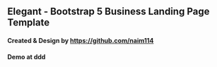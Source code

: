 ## Elegant - Bootstrap 5 Business Landing Page Template
#### Created & Design by https://github.com/naim114
#### Demo at ddd
